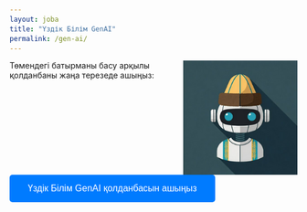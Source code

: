 ```yaml
---
layout: joba
title: "Үздік Білім GenAI"
permalink: /gen-ai/
---
```


<div style="position: relative;">
  <img src=".\assets\img\genai.png" alt="Gen AI" style="float: right; width: 200px; height: 200px; margin-left: 20px;" />
</div>

<p>Төмендегі батырманы басу арқылы қолданбаны жаңа терезеде ашыңыз:</p>

<button onclick="openApp()" style="background-color: #007bff; color: white; padding: 15px 32px; font-size: 16px; border-radius: 5px; border: none; cursor: pointer;">
    Үздік Білім GenAI қолданбасын ашыңыз
</button>

<script>
    function openApp() {
        window.open("https://uzdik-ai.streamlit.app/", "_blank", "width=1200,height=800");
    }
</script>
